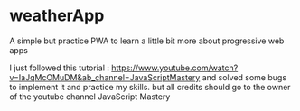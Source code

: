 # weatherApp
A simple but practice PWA to learn a little bit more about progressive web apps

I just followed this tutorial : https://www.youtube.com/watch?v=IaJqMcOMuDM&ab_channel=JavaScriptMastery
and solved some bugs to implement it and practice my skills. but all credits should go to the owner of the youtube channel JavaScript Mastery
